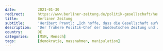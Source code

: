 ```yaml
---
date:          2021-01-30
redirect:      https://www.berliner-zeitung.de/politik-gesellschaft/heribert-prantl-ich-hoffe-dass-die-gesellschaft-aufwacht-li.136339
title:         Berliner Zeitung
subtitle:      'Heribert Prantl: „Ich hoffe, dass die Gesellschaft aufwacht“'
description:   'Der frühere Politik-Chef der Süddeutschen Zeitung und Jurist sagt: Das Grundgesetz steht nicht unter Pandemie-Vorbehalt.'
country:       DE
categories:    [MSM, Mensch]
tags:          [demokratie, massnahmen, manipulation]
---
```


